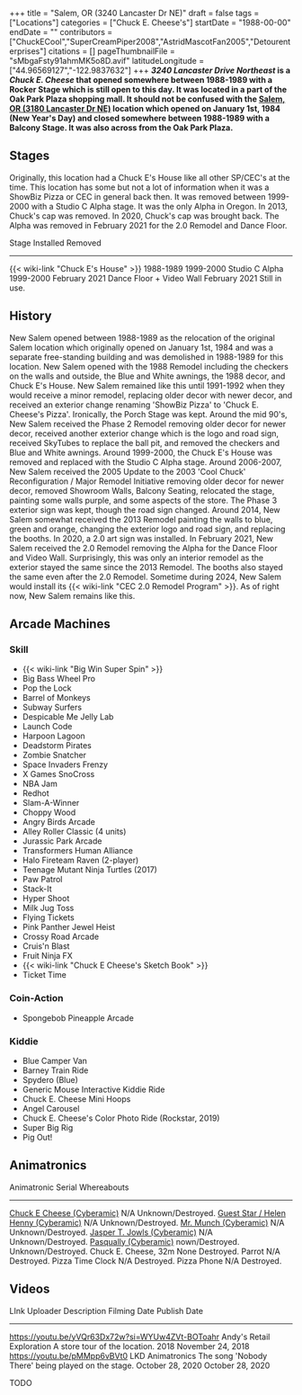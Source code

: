 +++
title = "Salem, OR (3240 Lancaster Dr NE)"
draft = false
tags = ["Locations"]
categories = ["Chuck E. Cheese's"]
startDate = "1988-00-00"
endDate = ""
contributors = ["ChuckECool","SuperCreamPiper2008","AstridMascotFan2005","Detourenterprises"]
citations = []
pageThumbnailFile = "sMbgaFsty91ahmMK5o8D.avif"
latitudeLongitude = ["44.96569127","-122.9837632"]
+++
***3240 Lancaster Drive Northeast* is a *Chuck E. Cheese* that opened somewhere between 1988-1989 with a Rocker Stage which is still open to this day.
It was located in a part of the Oak Park Plaza shopping mall. It should not be confused with the [Salem, OR (3180 Lancaster Dr NE)](https://cheeseepedia.org/wiki/Salem,_OR_(3180_Lancaster_Dr_NE)) location which opened on January 1st, 1984 (New Year's Day) and closed somewhere between 1988-1989 with a Balcony Stage. It was also across from the Oak Park Plaza.**

## Stages

Originally, this location had a Chuck E's House like all other SP/CEC's at the time. This location has some but not a lot of information when it was a ShowBiz Pizza or CEC in general back then.
It was removed between 1999-2000 with a Studio C Alpha stage. It was the only Alpha in Oregon. In 2013, Chuck's cap was removed. In 2020, Chuck's cap was brought back.
The Alpha was removed in February 2021 for the 2.0 Remodel and Dance Floor.

  Stage                                      Installed       Removed
  ------------------------------------------ --------------- ---------------
  {{< wiki-link "Chuck E's House" >}}   1988-1989       1999-2000
  Studio C Alpha                             1999-2000       February 2021
  Dance Floor + Video Wall                   February 2021   Still in use.

## History

New Salem opened between 1988-1989 as the relocation of the original Salem location which originally opened on January 1st, 1984 and was a separate free-standing building and was demolished in 1988-1989 for this location. New Salem opened with the 1988 Remodel including the checkers on the walls and outside, the Blue and White awnings, the 1988 decor, and Chuck E's House. New Salem remained like this until 1991-1992 when they would receive a minor remodel, replacing older decor with newer decor, and received an exterior change renaming 'ShowBiz Pizza' to 'Chuck E. Cheese's Pizza'. Ironically, the Porch Stage was kept. Around the mid 90's, New Salem received the Phase 2 Remodel removing older decor for newer decor, received another exterior change which is the logo and road sign, received SkyTubes to replace the ball pit, and removed the checkers and Blue and White awnings. Around 1999-2000, the Chuck E's House was removed and replaced with the Studio C Alpha stage. Around 2006-2007, New Salem received the 2005 Update to the 2003 'Cool Chuck' Reconfiguration / Major Remodel Initiative removing older decor for newer decor, removed Showroom Walls, Balcony Seating, relocated the stage, painting some walls purple, and some aspects of the store. The Phase 3 exterior sign was kept, though the road sign changed. Around 2014, New Salem somewhat received the 2013 Remodel painting the walls to blue, green and orange, changing the exterior logo and road sign, and replacing the booths. In 2020, a 2.0 art sign was installed. In February 2021, New Salem received the 2.0 Remodel removing the Alpha for the Dance Floor and Video Wall. Surprisingly, this was only an interior remodel as the exterior stayed the same since the 2013 Remodel. The booths also stayed the same even after the 2.0 Remodel. Sometime during 2024, New Salem would install its {{< wiki-link "CEC 2.0 Remodel Program" >}}. As of right now, New Salem remains like this.

## Arcade Machines

### Skill

- {{< wiki-link "Big Win Super Spin" >}}
- Big Bass Wheel Pro
- Pop the Lock
- Barrel of Monkeys
- Subway Surfers
- Despicable Me Jelly Lab
- Launch Code
- Harpoon Lagoon
- Deadstorm Pirates
- Zombie Snatcher
- Space Invaders Frenzy
- X Games SnoCross
- NBA Jam
- Redhot
- Slam-A-Winner
- Choppy Wood
- Angry Birds Arcade
- Alley Roller Classic (4 units)
- Jurassic Park Arcade
- Transformers Human Alliance
- Halo Fireteam Raven (2-player)
- Teenage Mutant Ninja Turtles (2017)
- Paw Patrol
- Stack-It
- Hyper Shoot
- Milk Jug Toss
- Flying Tickets
- Pink Panther Jewel Heist
- Crossy Road Arcade
- Cruis'n Blast
- Fruit Ninja FX
- {{< wiki-link "Chuck E Cheese's Sketch Book" >}}
- Ticket Time

### Coin-Action

- Spongebob Pineapple Arcade

### Kiddie

- Blue Camper Van
- Barney Train Ride
- Spydero (Blue)
- Generic Mouse Interactive Kiddie Ride
- Chuck E. Cheese Mini Hoops
- Angel Carousel
- Chuck E. Cheese's Color Photo Ride (Rockstar, 2019)
- Super Big Rig
- Pig Out!

## Animatronics

  Animatronic                                                                                                  Serial            Whereabouts
  ------------------------------------------------------------------------------------------------------------ ----------------- --------------------
  [Chuck E Cheese (Cyberamic)](https://cheeseepedia.org/wiki/Chuck_E_Cheese_(Cyberamic))                       N/A               Unknown/Destroyed.
  [Guest Star / Helen Henny (Cyberamic)](https://cheeseepedia.org/wiki/Guest_Star_/_Helen_Henny_(Cyberamic))   N/A               Unknown/Destroyed.
  [Mr. Munch (Cyberamic)](https://cheeseepedia.org/wiki/Mr._Munch_(Cyberamic))                                 N/A               Unknown/Destroyed.
  [Jasper T. Jowls (Cyberamic)](https://cheeseepedia.org/wiki/Jasper_T._Jowls_(Cyberamic))                     N/A               Unknown/Destroyed.
  [Pasqually (Cyberamic)](https://cheeseepedia.org/wiki/Pasqually_(Cyberamic))                                 nown/Destroyed.   Unknown/Destroyed.
  Chuck E. Cheese, 32m                                                                                         None              Destroyed.
  Parrot                                                                                                       N/A               Destroyed.
  Pizza Time Clock                                                                                             N/A               Destroyed.
  Pizza Phone                                                                                                  N/A               Destroyed.

## Videos

  LInk                                               Uploader                     Description                                            Filming Date       Publish Date
  -------------------------------------------------- ---------------------------- ------------------------------------------------------ ------------------ -------------------
  https://youtu.be/yVQr63Dx72w?si=WYUw4ZVt-BOToahr   Andy's Retail Exploration   A store tour of the location.                          2018               November 24, 2018
  https://youtu.be/pMMpp6vBVt0                       LKD Animatronics             The song 'Nobody There' being played on the stage.   October 28, 2020   October 28, 2020

TODO
